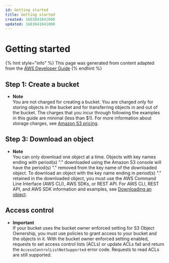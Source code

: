 ```yaml
---
id: Getting started
title: Getting started
created: 1683841041000
updated: 1683841041000
---
```

# Getting started

{% hint style="info" %}
This page was generated from content adapted from the [AWS Developer Guide](https://github.com/awsdocs/amazon-s3-userguide.git)
{% endhint %}

## Step 1: Create a bucket

- **Note**  
You are not charged for creating a bucket\. You are charged only for storing objects in the bucket and for transferring objects in and out of the bucket\. The charges that you incur through following the examples in this guide are minimal \(less than $1\)\. For more information about storage charges, see [Amazon S3 pricing](http://aws.amazon.com/s3/pricing/)\.


## Step 3: Download an object

- **Note**  
You can only download one object at a time\.
Objects with key names ending with period\(s\) "\." downloaded using the Amazon S3 console will have the period\(s\) "\." removed from the key name of the downloaded object\. To download an object with the key name ending in period\(s\) "\." retained in the downloaded object, you must use the AWS Command Line Interface \(AWS CLI\), AWS SDKs, or REST API\. For AWS CLI, REST API, and AWS SDK information and examples, see [Downloading an object](https://docs.aws.amazon.com/AmazonS3/latest/userguide/download-objects.html)\.


## Access control

- **Important**  
If your bucket uses the bucket owner enforced setting for S3 Object Ownership, you must use policies to grant access to your bucket and the objects in it\. With the bucket owner enforced setting enabled, requests to set access control lists \(ACLs\) or update ACLs fail and return the `AccessControlListNotSupported` error code\. Requests to read ACLs are still supported\.

